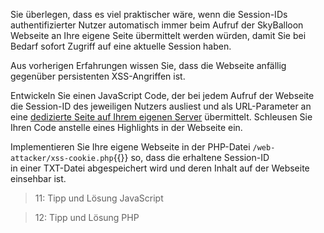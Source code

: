 Sie überlegen, dass es viel praktischer wäre, wenn die Session-IDs authentifizierter Nutzer automatisch immer
beim Aufruf der SkyBalloon Webseite an Ihre eigene Seite übermittelt werden würden, 
damit Sie bei Bedarf sofort Zugriff auf eine aktuelle Session haben.

Aus vorherigen Erfahrungen wissen Sie, dass die Webseite anfällig gegenüber persistenten XSS-Angriffen ist.

Entwickeln Sie einen JavaScript Code, der bei jedem Aufruf der Webseite die Session-ID des jeweiligen Nutzers 
ausliest und als URL-Parameter an eine [dedizierte Seite auf Ihrem eigenen Server]({{TRAFFIC_HOST1_82}}/xss-cookie.php) 
übermittelt. Schleusen Sie Ihren Code anstelle eines Highlights in der Webseite ein.

Implementieren Sie Ihre eigene Webseite in der PHP-Datei `/web-attacker/xss-cookie.php`{{}} so, dass die erhaltene Session-ID  
in einer TXT-Datei abgespeichert wird und deren Inhalt auf der Webseite einsehbar ist.

>11: Tipp und Lösung JavaScript

>12: Tipp und Lösung PHP